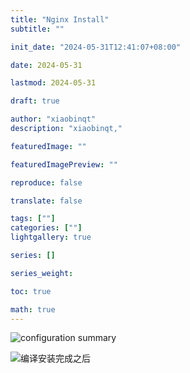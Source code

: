 ```yaml
---
title: "Nginx Install"
subtitle: ""

init_date: "2024-05-31T12:41:07+08:00"

date: 2024-05-31

lastmod: 2024-05-31

draft: true

author: "xiaobinqt"
description: "xiaobinqt,"

featuredImage: ""

featuredImagePreview: ""

reproduce: false

translate: false

tags: [""]
categories: [""]
lightgallery: true

series: []

series_weight:

toc: true

math: true
---
```


<!-- author： xiaobinqt -->
<!-- email： xiaobinqt@163.com -->
<!-- https://xiaobinqt.github.io -->
<!-- https://www.xiaobinqt.cn -->



![configuration summary](https://cdn.xiaobinqt.cn/xiaobinqt.io/20240531/1f7d1010f8144d8c8215b8febbcacc33.png?imageView2/0/q/75|watermark/2/text/eGlhb2JpbnF0/font/dmlqYXlh/fontsize/1000/fill/IzVDNUI1Qg==/dissolve/52/gravity/SouthEast/dx/15/dy/15)



![编译安装完成之后](https://cdn.xiaobinqt.cn/xiaobinqt.io/20240531/53e6eb67985544e19ce19acc2b5fc6a8.png?imageView2/0/q/75|watermark/2/text/eGlhb2JpbnF0/font/dmlqYXlh/fontsize/1000/fill/IzVDNUI1Qg==/dissolve/52/gravity/SouthEast/dx/15/dy/15)


